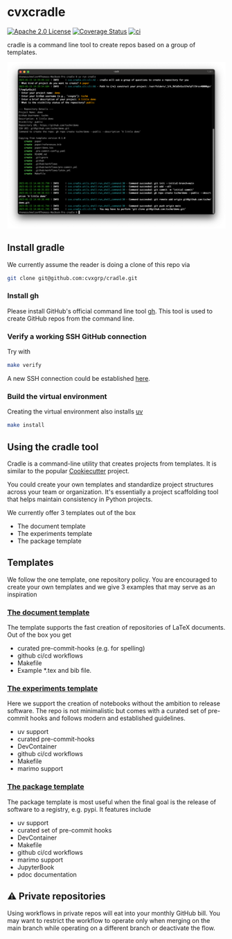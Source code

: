 # cvxcradle

[![Apache 2.0 License](https://img.shields.io/badge/License-APACHEv2-brightgreen.svg)](https://github.com/cvxgrp/cradle/blob/master/LICENSE)
[![Coverage Status](https://coveralls.io/repos/github/cvxgrp/cradle/badge.png?branch=main)](https://coveralls.io/github/cvxgrp/cradle?branch=main)
[![ci](https://github.com/cvxgrp/cradle/actions/workflows/ci.yml/badge.svg)](https://github.com/cvxgrp/cradle/actions/workflows/ci.yml)

cradle is a command line tool to create repos based on a group of templates.

![Creating a repository from the command line](demo.png)

## Install gradle

We currently assume the reader is doing a clone of this repo via

```bash
git clone git@github.com:cvxgrp/cradle.git
```

### Install gh

Please install GitHub's official command line tool [gh](https://github.com/cli/cli).
This tool is used to create GitHub repos from the command line.

### Verify a working SSH GitHub connection

Try with

```bash
make verify
```

A new SSH connection could be established [here](https://docs.github.com/en/authentication/connecting-to-github-with-ssh/generating-a-new-ssh-key-and-adding-it-to-the-ssh-agent).

### Build the virtual environment

Creating the virtual environment also installs [uv](https://docs.astral.sh/uv/getting-started/installation/)

```bash
make install
```

## Using the cradle tool

Cradle is a command-line utility that creates projects from templates.
It is similar to the popular
[Cookiecutter](https://cookiecutter.readthedocs.io/en/stable/#) project.

You could create your own templates and standardize project structures
across your team or organization.
It's essentially a project scaffolding tool that helps maintain consistency
in Python projects.

We currently offer $3$ templates out of the box

- The document template
- The experiments template
- The package template

## Templates

We follow the one template, one repository policy.
You are encouraged to create your own templates and we give $3$ examples that
may serve as an inspiration

### [The document template](https://github.com/tschm/paper)

The template supports the fast creation of repositories of LaTeX documents.
Out of the box you get

- curated pre-commit-hooks (e.g. for spelling)
- github ci/cd workflows
- Makefile
- Example *.tex and bib file.

### [The experiments template](https://github.com/tschm/experiments)

Here we support the creation of notebooks without the ambition to release software.
The repo is not minimalistic but comes with a curated set of pre-commit hooks and
follows modern and established guidelines.

- uv support
- curated pre-commit-hooks
- DevContainer
- github ci/cd workflows
- Makefile
- marimo support

### [The package template](https://github.com/tschm/package)

The package template is most useful when the final
goal is the release of software to a registry, e.g. pypi.
It features include

- uv support
- curated set of pre-commit hooks
- DevContainer
- Makefile
- github ci/cd workflows
- marimo support
- JupyterBook
- pdoc documentation

## :warning: Private repositories

Using workflows in private repos will eat into your monthly GitHub bill.
You may want to restrict the workflow to operate only when merging on the main branch
while operating on a different branch or deactivate the flow.
